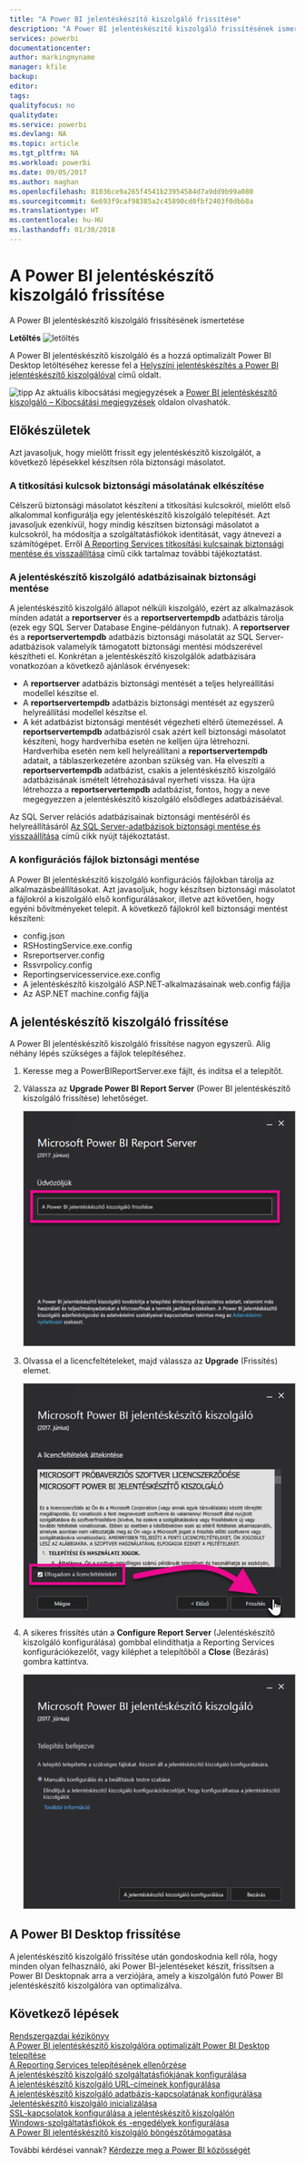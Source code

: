 ```yaml
---
title: "A Power BI jelentéskészítő kiszolgáló frissítése"
description: "A Power BI jelentéskészítő kiszolgáló frissítésének ismertetése"
services: powerbi
documentationcenter: 
author: markingmyname
manager: kfile
backup: 
editor: 
tags: 
qualityfocus: no
qualitydate: 
ms.service: powerbi
ms.devlang: NA
ms.topic: article
ms.tgt_pltfrm: NA
ms.workload: powerbi
ms.date: 09/05/2017
ms.author: maghan
ms.openlocfilehash: 81036ce9a265f4541b23954584d7a9dd9b99a080
ms.sourcegitcommit: 6e693f9caf98385a2c45890cd0fbf2403f0dbb8a
ms.translationtype: HT
ms.contentlocale: hu-HU
ms.lasthandoff: 01/30/2018
---
```

# <a name="upgrade-power-bi-report-server"></a>A Power BI jelentéskészítő kiszolgáló frissítése
A Power BI jelentéskészítő kiszolgáló frissítésének ismertetése

 **Letöltés** ![letöltés](media/upgrade/download.png "letöltés")

A Power BI jelentéskészítő kiszolgáló és a hozzá optimalizált Power BI Desktop letöltéséhez keresse fel a [Helyszíni jelentéskészítés a Power BI jelentéskészítő kiszolgálóval](https://powerbi.microsoft.com/report-server/) című oldalt.

![tipp](media/upgrade/fyi-tip.png "tipp") Az aktuális kibocsátási megjegyzések a [Power BI jelentéskészítő kiszolgáló – Kibocsátási megjegyzések](release-notes.md) oldalon olvashatók.

## <a name="before-you-begin"></a>Előkészületek
Azt javasoljuk, hogy mielőtt frissít egy jelentéskészítő kiszolgálót, a következő lépésekkel készítsen róla biztonsági másolatot.

### <a name="backing-up-the-encryption-keys"></a>A titkosítási kulcsok biztonsági másolatának elkészítése
Célszerű biztonsági másolatot készíteni a titkosítási kulcsokról, mielőtt első alkalommal konfigurálja egy jelentéskészítő kiszolgáló telepítését. Azt javasoljuk ezenkívül, hogy mindig készítsen biztonsági másolatot a kulcsokról, ha módosítja a szolgáltatásfiókok identitását, vagy átnevezi a számítógépet. Erről [A Reporting Services titkosítási kulcsainak biztonsági mentése és visszaállítása](https://docs.microsoft.com/sql/reporting-services/install-windows/ssrs-encryption-keys-back-up-and-restore-encryption-keys) című cikk tartalmaz további tájékoztatást.

### <a name="backing-up-the-report-server-databases"></a>A jelentéskészítő kiszolgáló adatbázisainak biztonsági mentése
A jelentéskészítő kiszolgáló állapot nélküli kiszolgáló, ezért az alkalmazások minden adatát a **reportserver** és a **reportservertempdb** adatbázis tárolja (ezek egy SQL Server Database Engine-példányon futnak). A **reportserver** és a **reportservertempdb** adatbázis biztonsági másolatát az SQL Server-adatbázisok valamelyik támogatott biztonsági mentési módszerével készítheti el. Konkrétan a jelentéskészítő kiszolgálók adatbázisára vonatkozóan a következő ajánlások érvényesek:

* A **reportserver** adatbázis biztonsági mentését a teljes helyreállítási modellel készítse el.
* A **reportservertempdb** adatbázis biztonsági mentését az egyszerű helyreállítási modellel készítse el.
* A két adatbázist biztonsági mentését végezheti eltérő ütemezéssel. A **reportservertempdb** adatbázisról csak azért kell biztonsági másolatot készíteni, hogy hardverhiba esetén ne kelljen újra létrehozni. Hardverhiba esetén nem kell helyreállítani a **reportservertempdb** adatait, a táblaszerkezetére azonban szükség van. Ha elveszíti a **reportservertempdb** adatbázist, csakis a jelentéskészítő kiszolgáló adatbázisának ismételt létrehozásával nyerheti vissza. Ha újra létrehozza a **reportservertempdb** adatbázist, fontos, hogy a neve megegyezzen a jelentéskészítő kiszolgáló elsődleges adatbázisáéval.

Az SQL Server relációs adatbázisainak biztonsági mentéséről és helyreállításáról [Az SQL Server-adatbázisok biztonsági mentése és visszaállítása](https://docs.microsoft.com/sql/relational-databases/backup-restore/back-up-and-restore-of-sql-server-databases) című cikk nyújt tájékoztatást.

### <a name="backing-up-the-configuration-files"></a>A konfigurációs fájlok biztonsági mentése
A Power BI jelentéskészítő kiszolgáló konfigurációs fájlokban tárolja az alkalmazásbeállításokat. Azt javasoljuk, hogy készítsen biztonsági másolatot a fájlokról a kiszolgáló első konfigurálásakor, illetve azt követően, hogy egyéni bővítményeket telepít. A következő fájlokról kell biztonsági mentést készíteni:

* config.json
* RSHostingService.exe.config
* Rsreportserver.config
* Rssvrpolicy.config
* Reportingservicesservice.exe.config
* A jelentéskészítő kiszolgáló ASP.NET-alkalmazásainak web.config fájlja
* Az ASP.NET machine.config fájlja

## <a name="upgrade-the-report-server"></a>A jelentéskészítő kiszolgáló frissítése
A Power BI jelentéskészítő kiszolgáló frissítése nagyon egyszerű. Alig néhány lépés szükséges a fájlok telepítéséhez.

1. Keresse meg a PowerBIReportServer.exe fájlt, és indítsa el a telepítőt.
2. Válassza az **Upgrade Power BI Report Server** (Power BI jelentéskészítő kiszolgáló frissítése) lehetőséget.
   
    ![](media/upgrade/reportserver-upgrade1.png "A Power BI jelentéskészítő kiszolgáló frissítése")
3. Olvassa el a licencfeltételeket, majd válassza az **Upgrade** (Frissítés) elemet.
   
    ![](media/upgrade/reportserver-upgrade-eula.png "Licencszerződés")
4. A sikeres frissítés után a **Configure Report Server** (Jelentéskészítő kiszolgáló konfigurálása) gombbal elindíthatja a Reporting Services konfigurációkezelőt, vagy kiléphet a telepítőből a **Close** (Bezárás) gombra kattintva.
   
    ![](media/upgrade/reportserver-upgrade-configure.png)

## <a name="upgrade-power-bi-desktop"></a>A Power BI Desktop frissítése
A jelentéskészítő kiszolgáló frissítése után gondoskodnia kell róla, hogy minden olyan felhasználó, aki Power BI-jelentéseket készít, frissítsen a Power BI Desktopnak arra a verziójára, amely a kiszolgálón futó Power BI jelentéskészítő kiszolgálóra van optimalizálva.

## <a name="next-steps"></a>Következő lépések
[Rendszergazdai kézikönyv](admin-handbook-overview.md)  
[A Power BI jelentéskészítő kiszolgálóra optimalizált Power BI Desktop telepítése](install-powerbi-desktop.md)  
[A Reporting Services telepítésének ellenőrzése](https://docs.microsoft.com/sql/reporting-services/install-windows/verify-a-reporting-services-installation)  
[A jelentéskészítő kiszolgáló szolgáltatásfiókjának konfigurálása](https://docs.microsoft.com/sql/reporting-services/install-windows/configure-the-report-server-service-account-ssrs-configuration-manager)  
[A jelentéskészítő kiszolgáló URL-címeinek konfigurálása](https://docs.microsoft.com/sql/reporting-services/install-windows/configure-report-server-urls-ssrs-configuration-manager)  
[A jelentéskészítő kiszolgáló adatbázis-kapcsolatának konfigurálása](https://docs.microsoft.com/sql/reporting-services/install-windows/configure-a-report-server-database-connection-ssrs-configuration-manager)  
[Jelentéskészítő kiszolgáló inicializálása](https://docs.microsoft.com/sql/reporting-services/install-windows/ssrs-encryption-keys-initialize-a-report-server)  
[SSL-kapcsolatok konfigurálása a jelentéskészítő kiszolgálón](https://docs.microsoft.com/sql/reporting-services/security/configure-ssl-connections-on-a-native-mode-report-server)  
[Windows-szolgáltatásfiókok és -engedélyek konfigurálása](https://docs.microsoft.com/sql/database-engine/configure-windows/configure-windows-service-accounts-and-permissions)  
[A Power BI jelentéskészítő kiszolgáló böngészőtámogatása](browser-support.md)

További kérdései vannak? [Kérdezze meg a Power BI közösségét](https://community.powerbi.com/)

